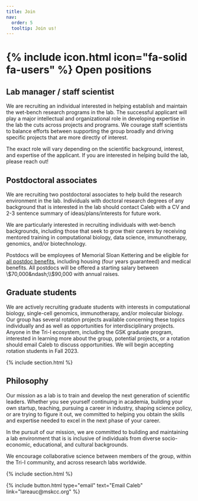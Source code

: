 ```yaml
---
title: Join
nav:
  order: 5
  tooltip: Join us!
---
```


# {% include icon.html icon="fa-solid fa-users" %} Open positions


## Lab manager / staff scientist

We are recruiting an individual interested in helping establish and maintain the wet-bench research programs in the lab. 
The successful applicant will play a major intellectual and organizational role in developing expertise in the 
lab the cuts across projects and programs. We courage staff scientists to balance efforts between 
supporting the group broadly and driving specific projects that are more directly of interest. 

The exact role will vary depending on the scientific background, interest, and expertise of the applicant. 
If you are interested in helping build the lab, please reach out! 


## Postdoctoral associates

We are recruiting two postdoctoral associates to help build the research environment in the lab.
Individuals with doctoral research degrees of any background that is interested in the lab should
contact Caleb with a CV and 2-3 sentence summary of ideas/plans/interests for future work.

We are particularly interested in recruiting individuals with wet-bench backgrounds, 
including those that seek to grow their careers by receiving mentored training in computational biology,
data science, immunotherapy, genomics, and/or biotechnology. 

Postdocs will be employees of Memorial Sloan Kettering and be eligible for 
[all postdoc benefits](https://www.mskcc.org/education-training/postdoctoral/resources-postdocs/compensation-benefits-resources), 
including housing (four years guaranteed) and medical benefits.
All postdocs will be offered a starting salary between \\$70,000&ndash;\\$90,000 with annual raises. 

## Graduate students

We are actively recruiting graduate students with interests in computational biology,
single-cell genomics, immunotherapy, and/or molecular biology.
Our group has several rotation projects available concerning these topics individually and 
as well as opportunities for interdisciplinary projects.
Anyone in the Tri-I ecosystem, including the GSK graduate program,
interested in learning more about the group, potential projects, or a rotation
should email Caleb to discuss opportunities. We will begin accepting rotation students in Fall 2023. 

{% include section.html %}

## Philosophy

Our mission as a lab is to train and develop the next generation of scientific leaders.
Whether you see yourself continuing in academia, building your own startup, teaching,
pursuing a career in industry, shaping science policy, or are trying to figure it out,
we committed to helping you obtain the skills and expertise needed to excel in the next phase of your career.

In the pursuit of our mission, we are committed to building and maintaining a lab environment 
that is is inclusive of individuals from diverse socio-economic, educational, and cultural backgrounds. 

We encourage collaborative science between members of the group, within the Tri-I community,
and across research labs worldwide. 

{% include section.html %}

<p style="text-align:left;">
{%
  include button.html
  type="email"
  text="Email Caleb"
  link="lareauc@mskcc.org"
%}
</p>


